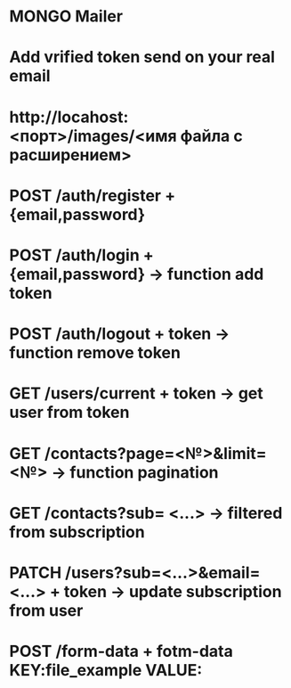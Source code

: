 # MONGO Mailer

# Add vrified token send on your real email

# http://locahost:<порт>/images/<имя файла с расширением>

# POST /auth/register + {email,password}

# POST /auth/login + {email,password} -> function add token

# POST /auth/logout + token -> function remove token

# GET /users/current + token -> get user from token

# GET /contacts?page=<№>&limit=<№> -> function pagination

# GET /contacts?sub= <...> -> filtered from subscription

# PATCH /users?sub=<...>&email=<...> + token -> update subscription from user

# POST /form-data + fotm-data KEY:file_example VALUE:<file>
